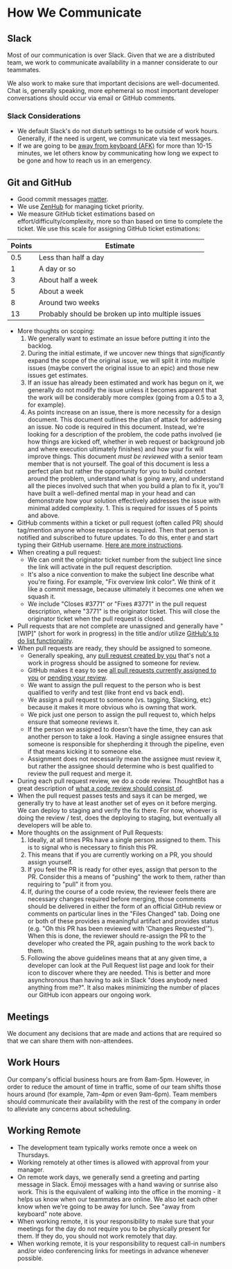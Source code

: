 # How We Communicate

## Slack
Most of our communication is over Slack. Given that we are a distributed team,
we work to communicate availability in a manner considerate to our teammates.

We also work to make sure that important decisions are well-documented. Chat is,
generally speaking, more ephemeral so most important developer conversations
should occur via email or GitHub comments.

### Slack Considerations

- We default Slack's do not disturb settings to be outside of work hours.
  Generally, if the need is urgent, we communicate via text messages.
- If we are going to be [away from keyboard
  (AFK)](http://www.internetslang.com/AFK-meaning-definition.asp) for more than
  10-15 minutes, we let others know by communicating how long we expect to be
  gone and how to reach us in an emergency.

## Git and GitHub

- Good commit messages [matter](http://chris.beams.io/posts/git-commit/).
- We use [ZenHub](http://zenhub.io) for managing ticket priority.
- We measure GitHub ticket estimations based on effort/difficulty/complexity,
  more so than based on time to complete the ticket. We use this scale for
  assigning GitHub ticket estimations:

Points  | Estimate
------- | --------------------
0.5     | Less than half a day
1       | A day or so
3       | About half a week
5       | About a week
8       | Around two weeks
13      | Probably should be broken up into multiple issues

- More thoughts on scoping:
    1. We generally want to estimate an issue before putting it into the backlog.
    1. During the initial estimate, if we uncover new things that _significantly_ expand the scope of the original issue, we will split it into multiple issues (maybe convert the original issue to an epic) and those new issues get estimates.
    1. If an issue has already been estimated and work has begun on it, we generally do not modify the issue unless it becomes apparent that the work will be considerably more complex (going from a 0.5 to a 3, for example).
    1. As points increase on an issue, there is more necessity for a design document. This document outlines the plan of attack for addressing an issue. No code is required in this document. Instead, we're looking for a description of the problem, the code paths involved (ie how things are kicked off, whether in web request or background job and where execution ultimately finishes) and how your fix will improve things. This document *must be reviewed* with a senior team member that is not yourself. The goal of this document is less a perfect plan but rather the opportunity for you to build context around the problem, understand what is going awry, and understand all the pieces involved such that when you build a plan to fix it, you'll have built a well-defined mental map in your head and can demonstrate how your solution effectively addresses the issue with minimal added complexity.
      1. This is required for issues of 5 points and above.
- GitHub comments within a ticket or pull request (often called PR) should 
  tag/mention anyone whose response is required. Then that person is notified
  and subscribed to future updates. To do this, enter `@` and start typing their
  GitHub username. [Here are more instructions](https://github.com/blog/821-mention-somebody-they-re-notified).
- When creating a pull request:
    - We can omit the originator ticket number from the subject line since the link will activate in the pull request description.
    - It's also a nice convention to make the subject line describe what you're
      fixing. For example, "Fix overview link color". We think of it like a commit
      message, because ultimately it becomes one when we squash it.
    - We include "Closes #3771" or "Fixes #3771" in the pull request description,
      where "3771" is the originator ticket. This will close the originator ticket
      when the pull request is closed.
- Pull requests that are not complete are unassigned and generally have "[WIP]"
  (short for work in progress) in the title and/or utilize [GitHub's to do list functionality](http://lifehacker.com/why-a-github-gist-is-my-favorite-to-do-list-1493063613).
- When pull requests are ready, they should be assigned to someone.
    - Generally speaking, any [pull request created by you](https://github.com/pulls?user%3Astratasan) that's not a work in progress should be assigned to someone for review.
    - GitHub makes it easy to see [all pull requests currently assigned to you](https://github.com/pulls/assigned/?user%3Astratasan) or [pending your review](https://github.com/pulls/review-requested?user=stratasan).
    - We want to assign the pull request to the person who is best qualified to
      verify and test (like front end vs back end).
    - We assign a pull request to someone (vs. tagging, Slacking, etc) because
      it makes it more obvious who is owning that work.
    - We pick just one person to assign the pull request to, which helps ensure
      that someone reviews it.
    - If the person we assigned to doesn’t have the time, they can ask another
      person to take a look. Having a single assignee ensures that someone is
      responsible for shepherding it through the pipeline, even if that means
      kicking it to someone else.
    - Assignment does not necessarily mean the assignee must review it, but
      rather the assignee should determine who is best qualified to review the
      pull request and merge it.
- During each pull request review, we do a code review. ThoughtBot has a great
  description of [what a code review should consist of](https://github.com/thoughtbot/guides/tree/master/code-review).
- When the pull request passes tests and says it can be merged, we generally try
  to have at least another set of eyes on it before merging. We can deploy to
  staging and verify the fix there. For now, whoever is doing the review / test,
  does the deploying to staging, but eventually all developers will be able to.
- More thoughts on the assignment of Pull Requests:
    1. Ideally, at all times PRs have a single person assigned to them. This is to signal
    who is necessary to finish this PR.
    1. This means that if you are currently working on a PR, you should assign yourself.
    1. If you feel the PR is ready for other eyes, assign that person to the PR. Consider
    this a means of "pushing" the work to them, rather than requiring to "pull" it from
    you.
    1. If, during the course of a code review, the reviewer feels there are necessary changes
    required before merging, those comments should be delivered in either the form of an
    official GitHub review or comments on particular lines in the "Files Changed" tab.
    Doing one or both of these provides a meaningful artifact and provides status (e.g.
    "Oh this PR has been reviewed with 'Changes Requested'"). When this is done, the reviewer
    should re-assign the PR to the developer who created the PR, again pushing to the
    work back to them.
    1. Following the above guidelines means that at any given time, a developer can look at
    the Pull Request list page and look for their icon to discover where they are needed.
    This is better and more asynchronous than having to ask in Slack "does anybody need
    anything from me?". It also makes minimizing the number of places our GitHub icon
    appears our ongoing work.

## Meetings

We document any decisions that are made and actions that are required so that we
can share them with non-attendees.

## Work Hours

Our company's official business hours are from 8am-5pm. However, in order to
reduce the amount of time in traffic, some of our team shifts those hours around
(for example, 7am-4pm or even 9am-6pm). Team members should communicate their
availability with the rest of the company in order to alleviate any concerns
about scheduling.

## Working Remote
- The development team typically works remote once a week on Thursdays.
- Working remotely at other times is allowed with approval from your manager.
- On remote work days, we generally send a greeting and parting message in
  Slack. Emoji messages with a hand waving or sunrise also work. This is the
  equivalent of walking into the office in the morning - it helps us know when
  our teammates are online. We also let each other know when we're going to be
  away for lunch. See "away from keyboard" note above.
- When working remote, it is your responsibility to make sure that your meetings
  for the day do not require you to be physically present for them. If they do,
  you should not work remotely that day.
- When working remote, it is your responsibility to request call-in numbers
  and/or video conferencing links for meetings in advance whenever possible.

